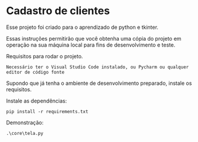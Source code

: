 # Cadastro de clientes

Esse projeto foi criado para o aprendizado de python e tkinter.


Essas instruções permitirão que você obtenha uma cópia do projeto em operação na sua máquina local para fins de desenvolvimento e teste.



Requisitos para rodar o projeto. 

```
Necessário ter o Visual Studio Code instalado, ou Pycharm ou qualquer editor de código fonte
```


Supondo que já tenha o ambiente de desenvolvimento preparado, instale os requisitos.

Instale as dependências:

```
pip install -r requirements.txt
```

Demonstração:

```
.\core\tela.py
```